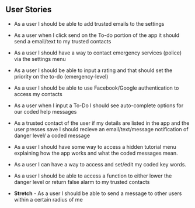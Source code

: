 ## User Stories

- As a user I should be able to add trusted emails to the settings

* As a user when I click send on the To-do portion of the app it should send a email/text to my trusted contacts

* As a user I should have a way to contact emergency services (police) via the settings menu

* As a user I should be able to input a rating and that should set the priority on the to-do (emergency-level)

* As a user I should be able to use Facebook/Google authentication to access my contacts

* As a user when I input a To-Do I should see auto-complete options for our coded help messages

* As a trusted contact of the user if my details are listed in the app and the user presses save I should recieve an email/text/message notification of danger level/ a coded message

* As a user I should have some way to access a hidden tutorial menu explaining how the app works and what the coded messages mean.

* As a user I can have a way to access and set/edit my coded key words.

* As a user I should be able to access a function to either lower the danger level or return false alarm to my trusted contacts

* <b>Stretch</b> - As a user I should be able to send a message to other users within a certain radius of me
